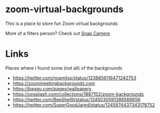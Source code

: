 # zoom-virtual-backgrounds

This is a place to store fun Zoom virtual backgrounds

More of a filters person? Check out [Snap Camera](https://snapcamera.snapchat.com/)


# Links

Places where I found some (not all) of the backgrounds
* https://twitter.com/noamliss/status/1238856116471242753
* https://zoommeetingbackgrounds.com
* https://baggu.com/pages/wallpapers
* https://unsplash.com/collections/1887152/zoom-backgrounds
* https://twitter.com/BeeShellll/status/1245030591386566656
* https://twitter.com/SuperGoodJared/status/1245874437343178752
